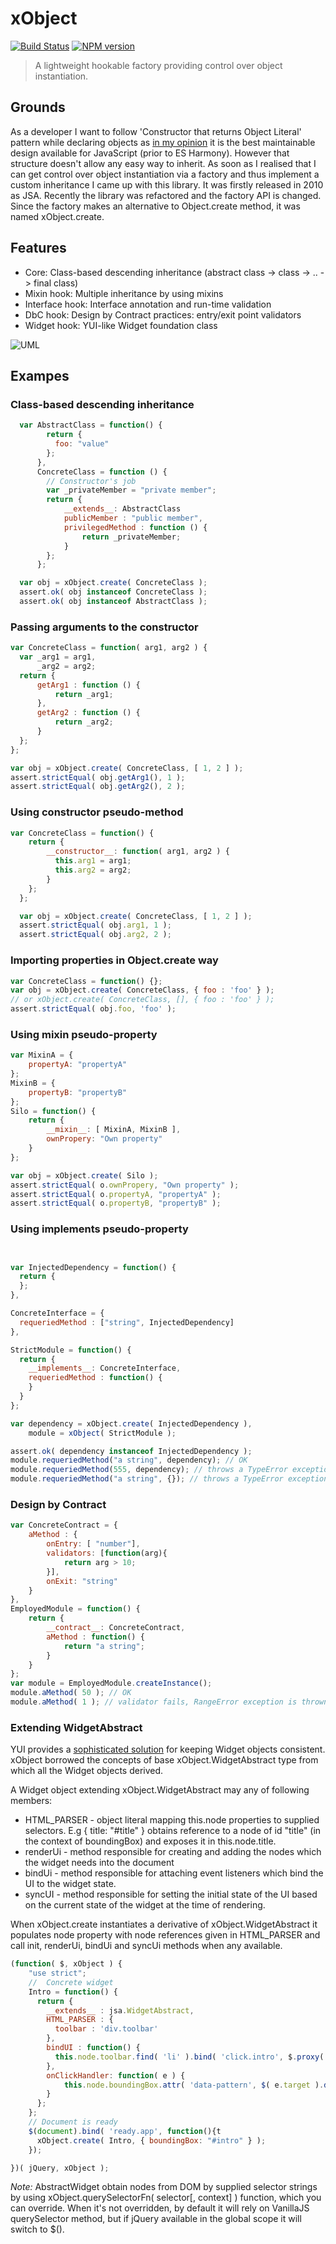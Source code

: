 # xObject
[![Build Status](https://travis-ci.org/dsheiko/xObject.png)](https://travis-ci.org/dsheiko/xObject)
[![NPM version](https://badge.fury.io/js/xobject.png)](http://badge.fury.io/js/xobject)
> A lightweight hookable factory providing control over object instantiation.


## Grounds

As a developer I want to follow 'Constructor that returns Object Literal' pattern while declaring objects as
[in my opinion](http://dsheiko.com/weblog/js-application-design/) it is the best maintainable design available for JavaScript (prior to ES Harmony).
However that structure doesn't allow any easy way to inherit.  As soon as I realised that I can get control over object instantiation via a factory and thus implement a custom inheritance I came up with this library. It was firstly released in 2010 as JSA. Recently the library was refactored and the factory API is changed. Since the factory makes an alternative to Object.create method, it was named xObject.create.

## Features
* Core: Class-based descending inheritance (abstract class -> class -> .. -> final class)
* Mixin hook: Multiple inheritance by using mixins
* Interface hook: Interface annotation and run-time validation
* DbC hook: Design by Contract practices: entry/exit point validators
* Widget hook: YUI-like Widget foundation class

![UML](https://github.com/dsheiko/xObject/raw/master/doc/uml-overview.png)


## Exampes

### Class-based descending inheritance

```javascript
  var AbstractClass = function() {
        return {
          foo: "value"
        };
      },
      ConcreteClass = function () {
        // Constructor's job
        var _privateMember = "private member";
        return {
            __extends__: AbstractClass
            publicMember : "public member",
            privilegedMethod : function () {
                return _privateMember;
            }
        };
      };

  var obj = xObject.create( ConcreteClass );
  assert.ok( obj instanceof ConcreteClass );
  assert.ok( obj instanceof AbstractClass );
```

### Passing arguments to the constructor

```javascript
var ConcreteClass = function( arg1, arg2 ) {
  var _arg1 = arg1,
      _arg2 = arg2;
  return {
      getArg1 : function () {
          return _arg1;
      },
      getArg2 : function () {
          return _arg2;
      }
  };
};

var obj = xObject.create( ConcreteClass, [ 1, 2 ] );
assert.strictEqual( obj.getArg1(), 1 );
assert.strictEqual( obj.getArg2(), 2 );
```

### Using __constructor__ pseudo-method

```javascript
var ConcreteClass = function() {
    return {
        __constructor__: function( arg1, arg2 ) {
          this.arg1 = arg1;
          this.arg2 = arg2;
        }
    };
  };

  var obj = xObject.create( ConcreteClass, [ 1, 2 ] );
  assert.strictEqual( obj.arg1, 1 );
  assert.strictEqual( obj.arg2, 2 );
```

### Importing properties in Object.create way

```javascript
var ConcreteClass = function() {};
var obj = xObject.create( ConcreteClass, { foo : 'foo' } );
// or xObject.create( ConcreteClass, [], { foo : 'foo' } );
assert.strictEqual( obj.foo, 'foo' );
```

### Using __mixin__ pseudo-property

```javascript
var MixinA = {
    propertyA: "propertyA"
};
MixinB = {
    propertyB: "propertyB"
};
Silo = function() {
    return {
        __mixin__: [ MixinA, MixinB ],
        ownPropery: "Own property"
    }
};

var obj = xObject.create( Silo );
assert.strictEqual( o.ownPropery, "Own property" );
assert.strictEqual( o.propertyA, "propertyA" );
assert.strictEqual( o.propertyB, "propertyB" );
```


### Using __implements__ pseudo-property

```javascript


var InjectedDependency = function() {
  return {
  };
},

ConcreteInterface = {
  requeriedMethod : ["string", InjectedDependency]
},

StrictModule = function() {
  return {
    __implements__: ConcreteInterface,
    requeriedMethod : function() {
    }
  }
};

var dependency = xObject.create( InjectedDependency ),
    module = xObject( StrictModule );

assert.ok( dependency instanceof InjectedDependency );
module.requeriedMethod("a string", dependency); // OK
module.requeriedMethod(555, dependency); // throws a TypeError exception
module.requeriedMethod("a string", {}); // throws a TypeError exception

```



### Design by Contract

```javascript
var ConcreteContract = {
    aMethod : {
        onEntry: [ "number"],
        validators: [function(arg){
            return arg > 10;
        }],
        onExit: "string"
    }
},
EmployedModule = function() {
    return {
        __contract__: ConcreteContract,
        aMethod : function() {
            return "a string";
        }
    }
};
var module = EmployedModule.createInstance();
module.aMethod( 50 ); // OK
module.aMethod( 1 ); // validator fails, RangeError exception is thrown

```

### Extending WidgetAbstract

YUI provides a [sophisticated solution](http://yuilibrary.com/yui/docs/widget/) for keeping Widget objects consistent. xObject borrowed the concepts of base xObject.WidgetAbstract type from which all the Widget objects derived.

A Widget object extending xObject.WidgetAbstract may any of following members:
﻿
* HTML_PARSER - object literal mapping this.node properties to supplied selectors. E.g { title: "#title" } obtains reference to a node of id "title" (in the context of boundingBox) and exposes it in this.node.title.
* renderUi - method responsible for creating and adding the nodes which the widget needs into the document 
* bindUi - method responsible for attaching event listeners which bind the UI to the widget state. 
* syncUI - method responsible for setting the initial state of the UI based on the current state of the widget at the time of rendering.

When xObject.create instantiates a derivative of  xObject.WidgetAbstract it populates node property with node references given in HTML_PARSER and call init, renderUi, bindUi and syncUi methods when any available.

```javascript
(function( $, xObject ) {
    "use strict";
    //  Concrete widget
    Intro = function() {
      return {
        __extends__ : jsa.WidgetAbstract,
        HTML_PARSER : {
          toolbar : 'div.toolbar'
        },
        bindUI : function() {
          this.node.toolbar.find( 'li' ).bind( 'click.intro', $.proxy( this.onClickHandler, this) );
        },
        onClickHandler: function( e ) {
            this.node.boundingBox.attr( 'data-pattern', $( e.target ).data( 'id' ) );
        }
      };
    };
    // Document is ready
    $(document).bind( 'ready.app', function(){t
      xObject.create( Intro, { boundingBox: "#intro" } );
    });

})( jQuery, xObject );

```

*Note:*  AbstractWidget obtain nodes from DOM by supplied selector strings by using xObject.querySelectorFn( selector[, context] ) function, which you can override.
When it's not overridden, by default it will rely on VanillaJS querySelector method, but if jQuery available in the global scope it will switch to $().

